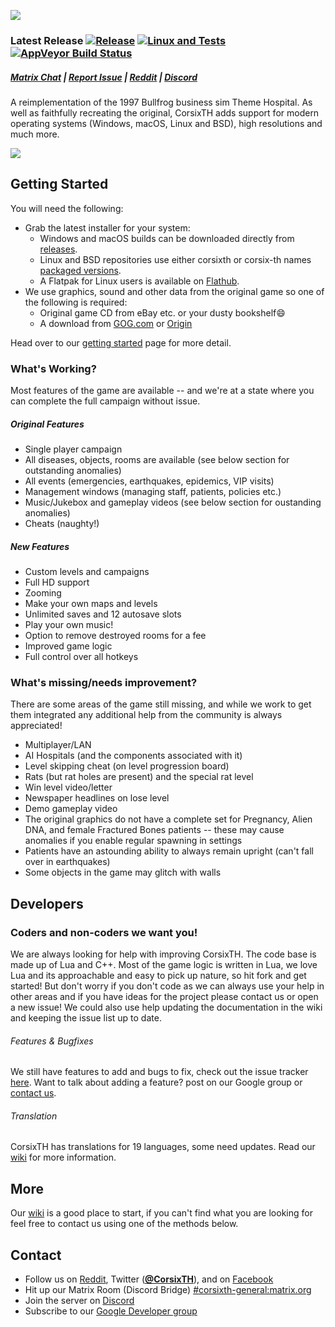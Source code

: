 ![](https://i.imgur.com/fYp148T.jpg)

### Latest Release [![Release](https://img.shields.io/github/release/CorsixTH/CorsixTH.svg?colorB=green)](https://github.com/CorsixTH/CorsixTH/releases) [![Linux and Tests](https://github.com/CorsixTH/CorsixTH/workflows/Linux%20and%20Tests/badge.svg)](https://github.com/CorsixTH/CorsixTH/actions?query=workflow%3A%22Linux+%26+Tests%22) [![AppVeyor Build Status](https://ci.appveyor.com/api/projects/status/github/CorsixTH/CorsixTH?branch=master&svg=true)](https://ci.appveyor.com/project/TheCycoONE/corsixth)

##### [Matrix Chat](https://matrix.to/#/#corsixth-general:matrix.org) | [Report Issue](https://github.com/CorsixTH/CorsixTH/issues/new) | [Reddit](https://www.reddit.com/r/corsixth) | [Discord](https://discord.gg/Mxeztvh)


A reimplementation of the 1997 Bullfrog business sim Theme Hospital. As well as faithfully recreating the original, CorsixTH adds support for modern operating systems (Windows, macOS, Linux and BSD), high resolutions and much more.

![](https://i.imgur.com/qHV60Ui.png)


## Getting Started ##

You will need the following:

- Grab the latest installer for your system:
   - Windows and macOS builds can be downloaded directly from [releases](https://github.com/CorsixTH/CorsixTH/releases).
   - Linux and BSD repositories use either corsixth or corsix-th names [packaged versions](https://repology.org/metapackage/corsixth).
   - A Flatpak for Linux users is available on [Flathub](https://flathub.org/apps/details/com.corsixth.corsixth).
- We use graphics, sound and other data from the original game so one of the following is required:
   - Original game CD from eBay etc. or your dusty bookshelf:smile:
   - A download from [GOG.com](https://www.gog.com/game/theme_hospital) or [Origin](https://www.origin.com/en-gb/store/buy/theme-hospital-origin/pc-download/base-game/standard-edition)

 Head over to our [getting started](https://github.com/CorsixTH/CorsixTH/wiki/Getting-Started) page for more detail.

### What's Working? ###
Most features of the game are available -- and we're at a state where you can complete the full campaign without issue.
##### Original Features #####
- Single player campaign
- All diseases, objects, rooms are available (see below section for outstanding anomalies)
- All events (emergencies, earthquakes, epidemics, VIP visits)
- Management windows (managing staff, patients, policies etc.)
- Music/Jukebox and gameplay videos (see below section for oustanding anomalies)
- Cheats (naughty!)
##### New Features #####
- Custom levels and campaigns
- Full HD support
- Zooming
- Make your own maps and levels
- Unlimited saves and 12 autosave slots
- Play your own music!
- Option to remove destroyed rooms for a fee
- Improved game logic
- Full control over all hotkeys

### What's missing/needs improvement? ###
There are some areas of the game still missing, and while we work to get them integrated any additional help from the community is always appreciated!
- Multiplayer/LAN
- AI Hospitals (and the components associated with it)
- Level skipping cheat (on level progression board)
- Rats (but rat holes are present) and the special rat level
- Win level video/letter
- Newspaper headlines on lose level
- Demo gameplay video
- The original graphics do not have a complete set for Pregnancy, Alien DNA, and female Fractured Bones patients -- these may cause anomalies if you enable regular spawning in settings
- Patients have an astounding ability to always remain upright (can't fall over in earthquakes)
- Some objects in the game may glitch with walls

## Developers
### Coders and non-coders we want you!

We are always looking for help with improving CorsixTH. The code base is made up of Lua and C++. Most of the game logic is written in Lua, we love Lua and its approachable and easy to pick up nature, so hit fork and get started! But don't worry if you don't code as we can always use your help in other areas and if you have ideas for the project please contact us or open a new issue! We could also use help updating the documentation in the wiki and keeping the issue list up to date.


###### Features & Bugfixes ######
We still have features to add and bugs to fix, check out the issue tracker [here](https://github.com/CorsixTH/CorsixTH/issues). Want to talk about adding a feature? post on our Google group or [contact us](#Contact).

###### Translation ######
CorsixTH has translations for 19 languages, some need updates. Read our [wiki](https://github.com/CorsixTH/CorsixTH/wiki/Localization) for more information.

## More

Our [wiki](https://github.com/CorsixTH/CorsixTH/wiki) is a good place to start, if you can't find what you are looking for feel free to contact us using one of the methods below.

## Contact

- Follow us on [Reddit](https://www.reddit.com/r/corsixth), Twitter ([**@CorsixTH**](https://twitter.com/CorsixTH)), and on [Facebook](https://facebook.com/CorsixTH)
- Hit up our Matrix Room (Discord Bridge) [#corsixth-general:matrix.org](https://matrix.to/#/#corsixth-general:matrix.org)
- Join the server on [Discord](https://discord.gg/Mxeztvh)
- Subscribe to our [Google Developer group](https://groups.google.com/g/corsix-th-dev)

